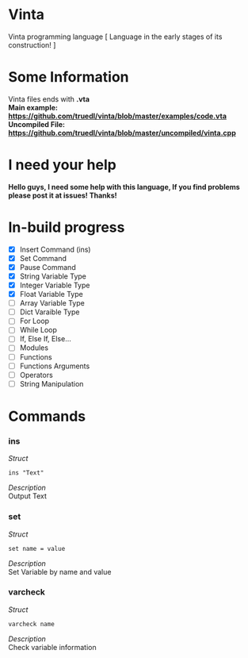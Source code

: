 # Vinta
Vinta programming language [ Language in the early stages of its construction! ]

# Some Information
Vinta files ends with <b>.vta</b><br/>
<b>Main example: https://github.com/truedl/vinta/blob/master/examples/code.vta<br/>
Uncompiled File: https://github.com/truedl/vinta/blob/master/uncompiled/vinta.cpp</b>

# I need your help
<b>Hello guys, I need some help with this language, If you find problems please post it at issues! Thanks!</b>

# In-build progress
- [x] Insert Command (ins)
- [x] Set Command
- [x] Pause Command
- [x] String Variable Type
- [x] Integer Variable Type
- [x] Float Variable Type
- [ ] Array Variable Type
- [ ] Dict Varaible Type
- [ ] For Loop
- [ ] While Loop
- [ ] If, Else If, Else...
- [ ] Modules
- [ ] Functions
- [ ] Functions Arguments
- [ ] Operators
- [ ] String Manipulation

# Commands
<h3>ins</h3>
<i>Struct</i>

```
ins "Text"
```

<i>Description</i><br/>
Output Text

<h3>set</h3>
<i>Struct</i>

```
set name = value
```

<i>Description</i><br/>
Set Variable by name and value

<h3>varcheck</h3>
<i>Struct</i>

```
varcheck name
```

<i>Description</i><br/>
Check variable information
